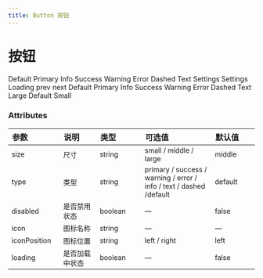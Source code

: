```yaml
---
title: Button 按钮
---
```


# 按钮

<code-demo title="基本用法" description="基本按钮用法">
  <button-demo1></button-demo1>
  <highlight-code slot="codeText" lang="vue">
    <y-button>Default</y-button>
    <y-button type="primary">Primary</y-button>
    <y-button type="info">Info</y-button>
    <y-button type="success">Success</y-button>
    <y-button type="warning">Warning</y-button>
    <y-button type="error">Error</y-button>
    <y-button type="dashed">Dashed</y-button>
    <y-button type="text">Text</y-button>
  </highlight-code>
</code-demo>

<code-demo title="图标按钮" description="带图标的按钮">
  <button-demo3></button-demo3>
  <highlight-code slot="codeText" lang="vue">
    <y-button icon="settings">Settings</y-button>
    <y-button icon="settings" icon-position="right">Settings</y-button>
  </highlight-code>
</code-demo>

<code-demo title="加载中" description="按钮上显示加载状态">
  <button-demo4></button-demo4>
  <highlight-code slot="codeText" lang="vue">
    <y-button loading>Loading</y-button>
  </highlight-code>
</code-demo>

<code-demo title="按钮组" description="以按钮组方式出现">
  <button-demo5></button-demo5>
  <highlight-code slot="codeText" lang="vue">
    <y-button-group>
      <y-button icon="left">prev</y-button>
      <y-button icon="right" icon-position="right">next</y-button>
    </y-button-group>
  </highlight-code>
</code-demo>

<code-demo title="禁用状态" description="按钮不可用状态">
  <button-demo2></button-demo2>
  <highlight-code slot="codeText" lang="vue">
    <y-button disabled>Default</y-button>
    <y-button type="primary" disabled>Primary</y-button>
    <y-button type="info" disabled>Info</y-button>
    <y-button type="success" disabled>Success</y-button>
    <y-button type="warning" disabled>Warning</y-button>
    <y-button type="error" disabled>Error</y-button>
    <y-button type="dashed" disabled>Dashed</y-button>
    <y-button type="text" disabled>Text</y-button>
  </highlight-code>
</code-demo>

<code-demo title="不同尺寸" description="Button 组件提供除了默认值以外的三种尺寸，可以在不同场景下选择合适的按钮尺寸。">
  <button-demo6></button-demo6>
  <highlight-code slot="codeText" lang="vue">
    <y-button type="primary" size="large">Large</y-button>
    <y-button type="primary" size="middle">Default</y-button>
    <y-button type="primary" size="small">Small</y-button>
  </highlight-code>
</code-demo>

<style scoped>
table th { width: 100px;text-align:left } 
table th:nth-of-type(4){width:200px}
table td { font-size: 14px; }
</style>

### Attributes

| 参数         | 说明           | 类型    | 可选值                                                              | 默认值  |
| ------------ | -------------- | ------- | ------------------------------------------------------------------- | ------- |
| size         | 尺寸           | string  | small / middle / large                                              | middle  |
| type         | 类型           | string  | primary / success / warning / error / info / text / dashed /default | default |
| disabled     | 是否禁用状态   | boolean | —                                                                   | false   |
| icon         | 图标名称       | string  | —                                                                   | —       |
| iconPosition | 图标位置       | string  | left / right                                                        | left    |
| loading      | 是否加载中状态 | boolean | —                                                                   | false   |
